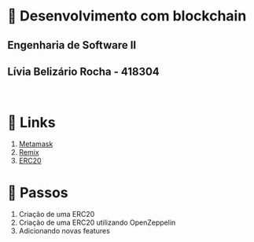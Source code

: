 # 💸 Desenvolvimento com blockchain

## Engenharia de Software II
## Lívia Belizário Rocha - 418304

<br/>

# 🔗 Links
1. [Metamask](https://metamask.io/)
2. [Remix](https://remix.ethereum.org)
3. [ERC20](https://eips.ethereum.org/EIPS/eip-20)

# 📁 Passos

1. Criação de uma ERC20
2. Criação de uma ERC20 utilizando OpenZeppelin
3. Adicionando novas features
